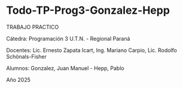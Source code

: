 # Todo-TP-Prog3-Gonzalez-Hepp
TRABAJO PRACTICO

Cátedra: Programación 3
U.T.N. - Regional Paraná

Docentes:
Lic. Ernesto Zapata Icart,
Ing. Mariano Carpio,
Lic. Rodolfo Schönals-Fisher

Alumnos:
Gonzalez, Juan Manuel -
Hepp, Pablo

Año 2025
